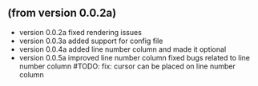 ## (from version 0.0.2a)
- version 0.0.2a
fixed rendering issues
- version 0.0.3a
added support for config file
- version 0.0.4a
added line number column and made it optional
- version 0.0.5a
improved line number column
fixed bugs related to line number column
#TODO: fix: cursor can be placed on line number column
